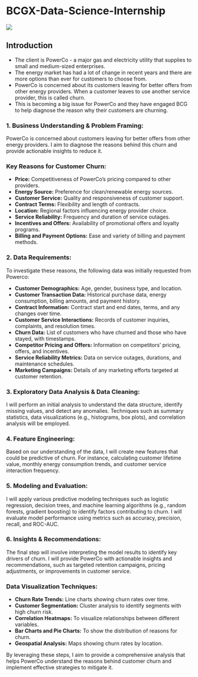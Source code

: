 # BCGX-Data-Science-Internship

![](cover,jpg)

## Introduction

- The client is PowerCo - a major gas and electricity utility that supplies to small and medium-sized enterprises.
- The energy market has had a lot of change in recent years and there are more options than ever for customers to choose from.
- PowerCo is concerned about its customers leaving for better offers from other energy providers. When a customer leaves to use another service provider, this is called churn.
- This is becoming a big issue for PowerCo and they have engaged BCG to help diagnose the reason why their customers are churning.

### 1. Business Understanding & Problem Framing:

PowerCo is concerned about customers leaving for better offers from other energy providers. I aim to diagnose the reasons behind this churn and provide actionable insights to reduce it.

### Key Reasons for Customer Churn:

- **Price:** Competitiveness of PowerCo’s pricing compared to other providers.
- **Energy Source:** Preference for clean/renewable energy sources.
- **Customer Service:** Quality and responsiveness of customer support.
- **Contract Terms:** Flexibility and length of contracts.
- **Location:** Regional factors influencing energy provider choice.
- **Service Reliability:** Frequency and duration of service outages.
- **Incentives and Offers:** Availability of promotional offers and loyalty programs.
- **Billing and Payment Options:** Ease and variety of billing and payment methods.

### 2. Data Requirements: 

To investigate these reasons, the following data was initially requested from Powerco:

- **Customer Demographics:** Age, gender, business type, and location.
- **Customer Transaction Data:** Historical purchase data, energy consumption, billing amounts, and payment history.
- **Contract Information:** Contract start and end dates, terms, and any changes over time.
- **Customer Service Interactions:** Records of customer inquiries, complaints, and resolution times.
- **Churn Data:** List of customers who have churned and those who have stayed, with timestamps.
- **Competitor Pricing and Offers:** Information on competitors’ pricing, offers, and incentives.
- **Service Reliability Metrics:** Data on service outages, durations, and maintenance schedules.
- **Marketing Campaigns:** Details of any marketing efforts targeted at customer retention.

### 3. Exploratory Data Analysis & Data Cleaning: 

I will perform an initial analysis to understand the data structure, identify missing values, and detect any anomalies. Techniques such as summary statistics, data visualizations (e.g., histograms, box plots), and correlation analysis will be employed.

### 4. Feature Engineering: 

Based on our understanding of the data, I will create new features that could be predictive of churn. For instance, calculating customer lifetime value, monthly energy consumption trends, and customer service interaction frequency.

### 5. Modeling and Evaluation: 

I will apply various predictive modeling techniques such as logistic regression, decision trees, and machine learning algorithms (e.g., random forests, gradient boosting) to identify factors contributing to churn. I will evaluate model performance using metrics such as accuracy, precision, recall, and ROC-AUC.

### 6. Insights & Recommendations: 

The final step will involve interpreting the model results to identify key drivers of churn. I will provide PowerCo with actionable insights and recommendations, such as targeted retention campaigns, pricing adjustments, or improvements in customer service.

### Data Visualization Techniques:

- **Churn Rate Trends:** Line charts showing churn rates over time.
- **Customer Segmentation:** Cluster analysis to identify segments with high churn risk.
- **Correlation Heatmaps:** To visualize relationships between different variables.
- **Bar Charts and Pie Charts:** To show the distribution of reasons for churn.
- **Geospatial Analysis:** Maps showing churn rates by location.

By leveraging these steps, I aim to provide a comprehensive analysis that helps PowerCo understand the reasons behind customer churn and implement effective strategies to mitigate it.
